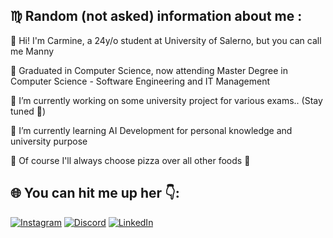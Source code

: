 ## ♍ Random (not asked) information about me :
🚀 Hi! I'm Carmine, a 24y/o student at University of Salerno, but you can call me Manny

📜 Graduated in Computer Science, now attending Master Degree in Computer Science - Software Engineering and IT Management

🔭 I’m currently working on some university project for various exams.. (Stay tuned 👀)

🌱 I’m currently learning AI Development for personal knowledge and university purpose 

🍕  Of course I'll always choose pizza over all other foods 🤌

## 🌐 You can hit me up her 👇:
[![Instagram](https://img.shields.io/badge/Instagram-%23E4405F.svg?logo=Instagram&logoColor=white)](https://instagram.com/Carmineh_)
[![Discord](https://img.shields.io/badge/Discord-%237289DA.svg?logo=discord&logoColor=white)](https://discord.com/users/131708743426506752)
[![LinkedIn](https://img.shields.io/badge/LinkedIn-%230077B5.svg?logo=linkedin&logoColor=white)](https://linkedin.com/in/carmine-calabrese-8929bb189) 

